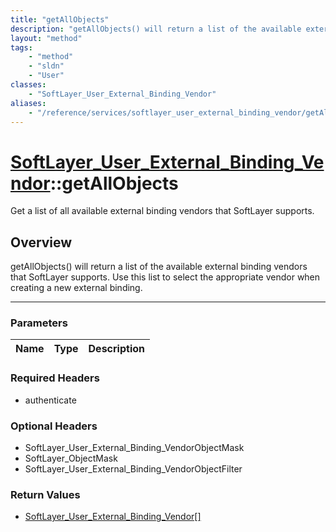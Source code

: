 ```yaml
---
title: "getAllObjects"
description: "getAllObjects() will return a list of the available external binding vendors that SoftLayer supports.  Use this list to... "
layout: "method"
tags:
    - "method"
    - "sldn"
    - "User"
classes:
    - "SoftLayer_User_External_Binding_Vendor"
aliases:
    - "/reference/services/softlayer_user_external_binding_vendor/getAllObjects"
---
```

# [SoftLayer_User_External_Binding_Vendor](/reference/services/SoftLayer_User_External_Binding_Vendor)::getAllObjects


Get a list of all available external binding vendors that SoftLayer supports.


## Overview 
getAllObjects() will return a list of the available external binding vendors that SoftLayer supports.  Use this list to select the appropriate vendor when creating a new external binding. 

-----

### Parameters 
|Name | Type | Description |
| --- | --- | --- |


### Required Headers
* authenticate


### Optional Headers
* SoftLayer_User_External_Binding_VendorObjectMask
* SoftLayer_ObjectMask
* SoftLayer_User_External_Binding_VendorObjectFilter

### Return Values
* <a href='/reference/datatypes/SoftLayer_User_External_Binding_Vendor'>SoftLayer_User_External_Binding_Vendor[] </a>




